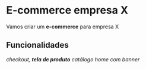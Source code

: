 # E-commerce empresa X

Vamos criar um **e-commerce** para empresa X

## Funcionalidades

_checkout, **tela de produto** catálogo home com banner_